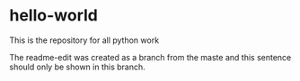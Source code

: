 # hello-world
This is the repository for all python work


The readme-edit was created as a branch from the maste and this sentence should only be shown in this branch.
